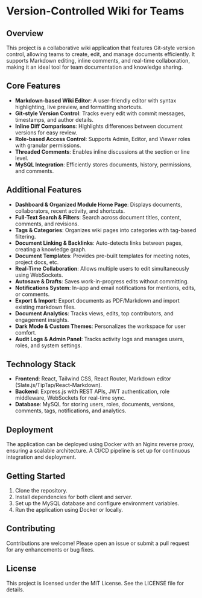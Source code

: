 # Version-Controlled Wiki for Teams

## Overview
This project is a collaborative wiki application that features Git-style version control, allowing teams to create, edit, and manage documents efficiently. It supports Markdown editing, inline comments, and real-time collaboration, making it an ideal tool for team documentation and knowledge sharing.

## Core Features
- **Markdown-based Wiki Editor**: A user-friendly editor with syntax highlighting, live preview, and formatting shortcuts.
- **Git-style Version Control**: Tracks every edit with commit messages, timestamps, and author details.
- **Inline Diff Comparisons**: Highlights differences between document versions for easy review.
- **Role-based Access Control**: Supports Admin, Editor, and Viewer roles with granular permissions.
- **Threaded Comments**: Enables inline discussions at the section or line level.
- **MySQL Integration**: Efficiently stores documents, history, permissions, and comments.

## Additional Features
- **Dashboard & Organized Module Home Page**: Displays documents, collaborators, recent activity, and shortcuts.
- **Full-Text Search & Filters**: Search across document titles, content, comments, and revisions.
- **Tags & Categories**: Organizes wiki pages into categories with tag-based filtering.
- **Document Linking & Backlinks**: Auto-detects links between pages, creating a knowledge graph.
- **Document Templates**: Provides pre-built templates for meeting notes, project docs, etc.
- **Real-Time Collaboration**: Allows multiple users to edit simultaneously using WebSockets.
- **Autosave & Drafts**: Saves work-in-progress edits without committing.
- **Notifications System**: In-app and email notifications for mentions, edits, or comments.
- **Export & Import**: Export documents as PDF/Markdown and import existing markdown files.
- **Document Analytics**: Tracks views, edits, top contributors, and engagement insights.
- **Dark Mode & Custom Themes**: Personalizes the workspace for user comfort.
- **Audit Logs & Admin Panel**: Tracks activity logs and manages users, roles, and system settings.

## Technology Stack
- **Frontend**: React, Tailwind CSS, React Router, Markdown editor (Slate.js/TipTap/React-Markdown).
- **Backend**: Express.js with REST APIs, JWT authentication, role middleware, WebSockets for real-time sync.
- **Database**: MySQL for storing users, roles, documents, versions, comments, tags, notifications, and analytics.

## Deployment
The application can be deployed using Docker with an Nginx reverse proxy, ensuring a scalable architecture. A CI/CD pipeline is set up for continuous integration and deployment.

## Getting Started
1. Clone the repository.
2. Install dependencies for both client and server.
3. Set up the MySQL database and configure environment variables.
4. Run the application using Docker or locally.

## Contributing
Contributions are welcome! Please open an issue or submit a pull request for any enhancements or bug fixes.

## License
This project is licensed under the MIT License. See the LICENSE file for details.